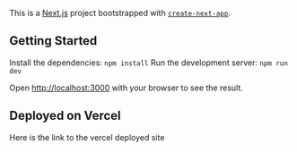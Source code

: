 This is a [Next.js](https://nextjs.org/) project bootstrapped with [`create-next-app`](https://github.com/vercel/next.js/tree/canary/packages/create-next-app).

## Getting Started

Install the dependencies: ```npm install```
Run the development server: ```npm run dev```

Open [http://localhost:3000](http://localhost:3000) with your browser to see the result.

## Deployed on Vercel

Here is the link to the vercel deployed site